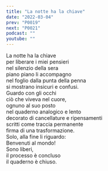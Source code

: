 ```yaml
---
title: "La notte ha la chiave"
date: "2022-03-04"
prev: "P0019"
next: "P0021"
podcast: ""
youtube: ""
---
```


La notte ha la chiave  
per liberare i miei pensieri  
nel silenzio della sera  
piano piano li accompagno   
nel foglio dalla punta della penna  
si mostrano insicuri e confusi.  
Guardo con gli occhi  
ciò che viveva nel cuore,  
ognuno al suo posto  
nel quaderno analogico e lento  
decorato di cancellature e ripensamenti  
scritti come traccia permanente  
firma di una trasformazione.  
Solo, alla fine li riguardo:  
Benvenuti al mondo!  
Sono liberi,  
il processo è concluso  
il quaderno è chiuso.  
